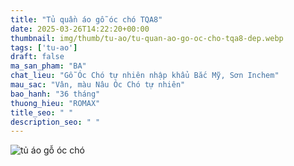 ```yaml
---
title: "Tủ quần áo gỗ óc chó TQA8"
date: 2025-03-26T14:22:20+00:00
thumbnail: img/thumb/tu-ao/tu-quan-ao-go-oc-cho-tqa8-dep.webp
tags: ['tu-ao']
draft: false
ma_san_pham: "BA"
chat_lieu: "Gỗ Óc Chó tự nhiên nhập khẩu Bắc Mỹ, Sơn Inchem"
mau_sac: "Vân, màu Nâu Óc Chó tự nhiên"
bao_hanh: "36 tháng"
thuong_hieu: "ROMAX"
title_seo: " "
description_seo: " "
---
```

![tủ áo gỗ óc chó](/img/tu-ao/tqa8/tu-quan-ao-go-oc-cho-tqa8-00-7.webp)
